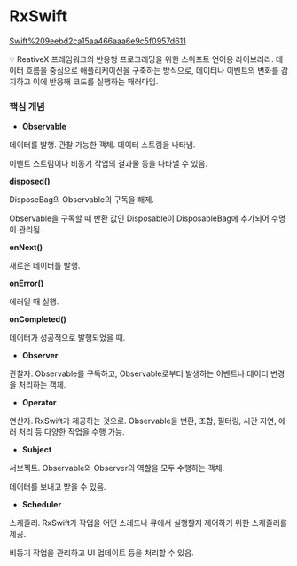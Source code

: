 # RxSwift

[Swift%209eebd2ca15aa466aaa6e9c5f0957d611](Swift%209eebd2ca15aa466aaa6e9c5f0957d611)

<aside>
💡 ReativeX 프레임워크의 반응형 프로그래밍을 위한 스위프트 언어용 라이브러리.
데이터 흐름을 중심으로 애플리케이션을 구축하는 방식으로, 데이터나 이벤트의 변화를 감지하고 이에 반응해 코드를 실행하는 패러다임.

</aside>

### 핵심 개념

- **Observable**

데이터를 발행. 관찰 가능한 객체. 데이터 스트림을 나타냄.

이벤트 스트림이나 비동기 작업의 결과물 등을 나타낼 수 있음.

**disposed()**

DisposeBag의 Observable의 구독을 해제.

Observable을 구독할 때 반환 값인 Disposable이 DisposableBag에 추가되어 수명이 관리됨.

**onNext()**

새로운 데이터를 발행.

**onError()**

에러일 때 실행.

**onCompleted()**

데이터가 성공적으로 발행되었을 때.

- **Observer**

관찰자. Observable를 구독하고, Observable로부터 발생하는 이벤트나 데이터 변경을 처리하는 객체.

- **Operator**

연산자. RxSwift가 제공하는 것으로. Observable을 변환, 조합, 필터링, 시간 지연, 에러 처리 등 다양한 작업을 수행 가능.

- **Subject**

서브젝트. Observable와 Observer의 역할을 모두 수행하는 객체.

데이터를 보내고 받을 수 있음.

- **Scheduler**

스케줄러. RxSwift가 작업을 어떤 스레드나 큐에서 실행할지 제어하기 위한 스케줄러를 제공.

비동기 작업을 관리하고 UI 업데이트 등을 처리할 수 있음.